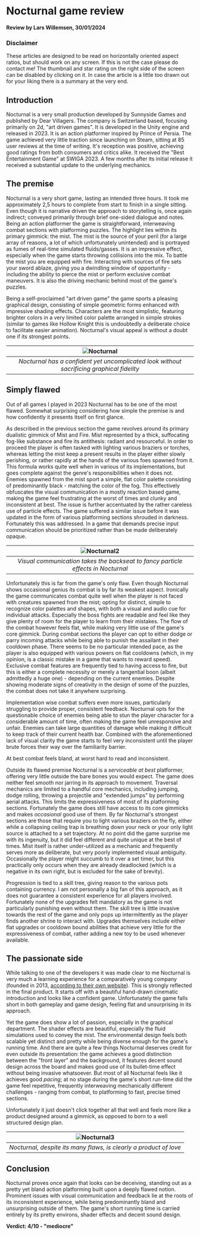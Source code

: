 # Nocturnal game review
**Review by Lars Willemsen, 30/01/2024**

### Disclaimer
These articles are designed to be read on horizontally oriented aspect ratios, but should work on any screen. If this is not the case please do contact me! The thumbnail and star rating on the right side of the screen can be disabled by clicking on it. In case the article is a little too drawn out for your liking there is a summary at the very end.

## Introduction

Nocturnal is a very small production developed by Sunnyside Games and published by Dear Villagers. The company is Switzerland based, focusing primarily on 2d, "art driven games". It is developed in the Unity engine and released in 2023. It is an action platformer inspired by Prince of Persia. The game achieved very little traction since launching on Steam, sitting at 85 user reviews at the time of writing. It's reception was positive, achieving good ratings from both consumers and critics alike. It received the "Best Entertainment Game" at SWIGA 2023. A few months after its initial release it received a substantial update to the underlying mechanics.

## The premise

Nocturnal is a very short game, lasting an intended three hours. It took me approximately 2,5 hours to complete from start to finish in a single sitting. Even though it is narrative driven the approach to storytelling is, once again indirect; conveyed primarily through brief one-sided dialogue and notes. Being an action platformer the game is straightforward, interweaving combat sections with platforming puzzles. The highlight lies within its primary gimmick: the mist. The mist is the source of your peril (for a large array of reasons, a lot of which unfortunately unintended) and is portrayed as fumes of real-time simulated fluids/gasses. It is an impressive effect, especially when the game starts throwing collisions into the mix. To battle the mist you are equipped with fire. Interacting with sources of fire sets your sword ablaze, giving you a dwindling window of opportunity - including the ability to pierce the mist or perform exclusive combat maneuvers. It is also the driving mechanic behind most of the game's puzzles.

Being a self-proclaimed "art driven game" the game sports a pleasing graphical design, consisting of simple geometric forms enhanced with impressive shading effects. Characters are the most simplistic, featuring brighter colors in a very limited color palette arranged in simple strokes (similar to games like Hollow Knight this is undoubtedly a deliberate choice to facilitate easier animation).  Nocturnal's visual appeal is without a doubt one if its strongest points.

| ![Nocturnal](content/reviews/Nocturnal/shapes.jpg) |
| :--: |
| *Nocturnal has a confident yet uncomplicated look without sacrificing graphical fidelity* |

## Simply flawed

Out of all games I played in 2023 Nocturnal has to be one of the most flawed. Somewhat surprising considering how simple the premise is and how confidently it presents itself on first glance.

As described in the previous section the game revolves around its primary dualistic gimmick of Mist and Fire. Mist represented by a thick, suffocating fog-like substance and fire its antithesis: radiant and resourceful. In order to proceed the player is often tasked with lighting various braziers or torches, whereas letting the mist keep a present results in the player either slowly perishing, or rather rapidly at the hands of the various foes spawned from it. This formula works quite well when in various of its implementations, but goes complete against the genre's responsibilities when it does not. Enemies spawned from the mist sport a simple, flat color palette consisting of predominantly black - matching the color of the fog. This effectively obfuscates the visual communication in a mostly reaction based game, making the game feel frustrating at the worst of times and clunky and inconsistent at best. The issue is further accentuated by the rather careless use of particle effects. The game suffered a similar issue before it was updated in the form of various platforming sections shrouded in darkness. Fortunately this was addressed. In a game that demands precise input communication should be prioritized rather than be made deliberately opaque.

| ![Nocturnal2](content/reviews/Nocturnal/opaque.jpg) |
| :--: |
| *Visual communication takes the backseat to fancy particle effects in Nocturnal* |

Unfortunately this is far from the game's only flaw. Even though Nocturnal shows occasional genius its combat is by far its weakest aspect. Ironically the game communicates combat quite well when the player is not faced with creatures spawned from the mist; opting for distinct, simple to recognize color palettes and shapes, with both a visual and audio cue for individual attacks. Especially the boss fights are readable and feel like they give plenty of room for the player to learn from their mistakes. The flow of the combat however feels flat, while making very little use of the game's core gimmick. During combat sections the player can opt to either dodge or parry incoming attacks while being able to punish the assailant in their cooldown phase. There seems to be no particular intended pace, as the player is also equipped with various powers on flat cooldowns (which, in my opinion, is a classic mistake in a game that wants to reward speed). Exclusive combat features are frequently tied to having access to fire, but this is either a complete necessity or merely a tangential boon (albeit admittedly a huge one) - depending on the current enemies. Despite showing moderate signs of creativity in the design of some of the puzzles, the combat does not take it anywhere surprising.

Implementation wise combat suffers even more issues, particularly struggling to provide proper, consistent feedback. Nocturnal opts for the questionable choice of enemies being able to stun the player character for a considerable amount of time, often making the game feel unresponsive and unfair. Enemies can take large quantities of damage while making it difficult to keep track of their current health bar. Combined with the aforementioned lack of visual clarity the game starts to feel very inconsistent until the player brute forces their way over the familiarity barrier.

At best combat feels bland, at worst hard to read and inconsistent.

Outside its flawed premise Nocturnal is a *serviceable at best* platformer, offering very little outside the bare bones you would expect. The game does neither feel smooth nor jarring in its approach to movement. Traversal mechanics are limited to a handful core mechanics, including jumping, dodge rolling, throwing a projectile and "extended jumps" by performing aerial attacks. This limits the expressiveness of most of its platforming sections. Fortunately the game does still have access to its core gimmicks and makes *occasional* good use of them. By far Nocturnal's strongest sections are those that require you to light various braziers on the fly, either while a collapsing ceiling trap is breathing down your neck or your only light source is attached to a set trajectory. At no point did the game surprise me with its ingenuity, but it did feel different and quite unique at the best of times. Mist itself is rather under-utilized as a mechanic and frequently serves more as deliberate, but very poorly implemented visual ambiguity. Occasionally the player might succumb to it over a set timer, but this practically only occurs when they are already deadlocked (which is a negative in its own right, but is excluded for the sake of brevity).

Progression is tied to a skill tree, giving reason to the various pots containing currency. I am not personally a big fan of this approach, as it does not guarantee a consistent experience for all players involved. Fortunately none of the upgrades felt mandatory as the game is not particularly punishing even without them. The skill tree is little invasive towards the rest of the game and only pops up intermittently as the player finds another shrine to interact with. Upgrades themselves include either flat upgrades or cooldown bound abilities that achieve very little for the expressiveness of combat, rather adding a new toy to be used whenever available.

## The passionate side

While talking to one of the developers it was made clear to me Nocturnal is very much a learning experience for a comparatively young company (founded in 2013, [according to their own website](https://www.sunnysidegames.ch/pages/about-us)). This is strongly reflected in the final product. It starts off with a beautiful hand-drawn cinematic introduction and looks like a confident game. Unfortunately the game falls short in both gameplay and game design, feeling flat and unsurprising in its approach.

Yet the game does show a lot of passion, especially in the graphical department. The shader effects are beautiful, especially the fluid simulations used to convey the mist. The environmental design feels both scalable yet distinct and pretty while being diverse enough for the game's running time. And there are quite a few things Nocturnal deserves credit for even outside its presentation: the game achieves a good distinction between the "front layer" and the background, it features decent sound design across the board and makes good use of its bullet-time effect without being invasive whatsoever. But most of all Nocturnal feels like it achieves good *pacing*; at no stage during the game's short run-time did the game feel repetitive, frequently interweaving mechanically different challenges - ranging from combat, to platforming to fast, precise timed sections.

Unfortunately it just doesn't click together all that well and feels more like a product designed around a gimmick, as opposed to born to a well structured design plan.

| ![Nocturnal3](content/reviews/Nocturnal/passionate.jpg) |
| :--: |
| *Nocturnal, despite its many flaws, is clearly a product of love* |

## Conclusion

Nocturnal proves once again that looks can be deceiving, standing out as a pretty yet bland action platforming built upon a deeply flawed notion. Prominent issues with visual communication and feedback lie at the roots of its inconsistent experience, while being predominantly bland and unsurprising outside of them. The game's short running time is carried entirely by its pretty environs, shader effects and decent sound design.

**Verdict: 4/10 - "mediocre"**